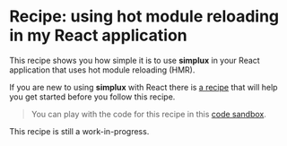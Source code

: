 # Recipe: using hot module reloading in my React application

This recipe shows you how simple it is to use **simplux** in your React application that uses hot module reloading (HMR).

If you are new to using **simplux** with React there is [a recipe](../using-in-react-application#readme) that will help you get started before you follow this recipe.

> You can play with the code for this recipe in this [code sandbox](https://codesandbox.io/s/github/MrWolfZ/simplux/tree/master/recipes/react/using-hot-module-reloading).

This recipe is still a work-in-progress.
